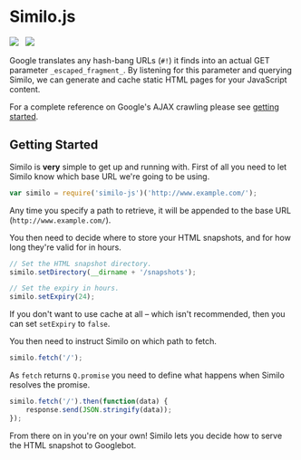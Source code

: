 Similo.js
=========

<img src="https://travis-ci.org/Wildhoney/Similo.js.png?branch=master" />
&nbsp;
<img src="https://badge.fury.io/js/similo-js.png" />

Google translates any hash-bang URLs (`#!`) it finds into an actual GET parameter `_escaped_fragment_`. By listening for this parameter and querying Similo, we can generate and cache static HTML pages for your JavaScript content.

For a complete reference on Google's AJAX crawling please see <a href="https://developers.google.com/webmasters/ajax-crawling/docs/getting-started" taregt="_blank">getting started</a>.

Getting Started
---------

Similo is **very** simple to get up and running with. First of all you need to let Similo know which base URL we're going to be using.

```javascript
var similo = require('similo-js')('http://www.example.com/');
```

Any time you specify a path to retrieve, it will be appended to the base URL (`http://www.example.com/`).

You then need to decide where to store your HTML snapshots, and for how long they're valid for in hours.

```javascript
// Set the HTML snapshot directory.
similo.setDirectory(__dirname + '/snapshots');

// Set the expiry in hours.
similo.setExpiry(24);
```

If you don't want to use cache at all &ndash; which isn't recommended, then you can set `setExpiry` to `false`.

You then need to instruct Similo on which path to fetch.

```javascript
similo.fetch('/');
```

As `fetch` returns `Q.promise` you need to define what happens when Similo resolves the promise.

```javascript
similo.fetch('/').then(function(data) {
    response.send(JSON.stringify(data));
});
```

From there on in you're on your own! Similo lets you decide how to serve the HTML snapshot to Googlebot.